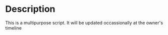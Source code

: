 # Description
This is a multipurpose script. It will be updated occassionally at the owner's timeline

